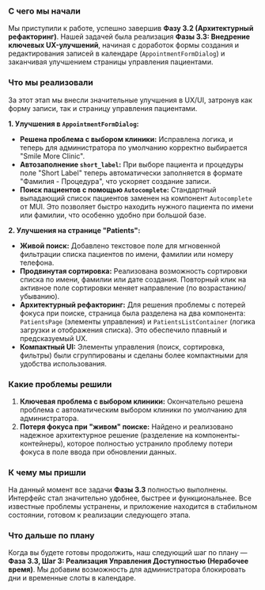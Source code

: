 ### С чего мы начали

Мы приступили к работе, успешно завершив __Фазу 3.2 (Архитектурный рефакторинг)__. Нашей задачей была реализация __Фазы 3.3: Внедрение ключевых UX-улучшений__, начиная с доработок формы создания и редактирования записей в календаре (`AppointmentFormDialog`) и заканчивая улучшением страницы управления пациентами.

### Что мы реализовали

За этот этап мы внесли значительные улучшения в UX/UI, затронув как форму записи, так и страницу управления пациентами.

**1. Улучшения в `AppointmentFormDialog`:**
*   **Решена проблема с выбором клиники:** Исправлена логика, и теперь для администратора по умолчанию корректно выбирается "Smile More Clinic".
*   **Автозаполнение `short_label`:** При выборе пациента и процедуры поле "Short Label" теперь автоматически заполняется в формате "Фамилия - Процедура", что ускоряет создание записи.
*   **Поиск пациентов с помощью `Autocomplete`:** Стандартный выпадающий список пациентов заменен на компонент `Autocomplete` от MUI. Это позволяет быстро находить нужного пациента по имени или фамилии, что особенно удобно при большой базе.

**2. Улучшения на странице "Patients":**
*   **Живой поиск:** Добавлено текстовое поле для мгновенной фильтрации списка пациентов по имени, фамилии или номеру телефона.
*   **Продвинутая сортировка:** Реализована возможность сортировки списка по имени, фамилии или дате создания. Повторный клик на активное поле сортировки меняет направление (по возрастанию/убыванию).
*   **Архитектурный рефакторинг:** Для решения проблемы с потерей фокуса при поиске, страница была разделена на два компонента: `PatientsPage` (элементы управления) и `PatientsListContainer` (логика загрузки и отображения списка). Это обеспечило плавный и предсказуемый UX.
*   **Компактный UI:** Элементы управления (поиск, сортировка, фильтры) были сгруппированы и сделаны более компактными для удобства использования.

### Какие проблемы решили

1.  **Ключевая проблема с выбором клиники:** Окончательно решена проблема с автоматическим выбором клиники по умолчанию для администратора.
2.  **Потеря фокуса при "живом" поиске:** Найдено и реализовано надежное архитектурное решение (разделение на компоненты-контейнеры), которое полностью устранило проблему потери фокуса в поле ввода при обновлении данных.

### К чему мы пришли

На данный момент все задачи __Фазы 3.3__ полностью выполнены. Интерфейс стал значительно удобнее, быстрее и функциональнее. Все известные проблемы устранены, и приложение находится в стабильном состоянии, готовом к реализации следующего этапа.

### Что дальше по плану

Когда вы будете готовы продолжить, наш следующий шаг по плану — __Фаза 3.3, Шаг 3: Реализация Управления Доступностью (Нерабочее время)__. Мы добавим возможность для администратора блокировать дни и временные слоты в календаре.
